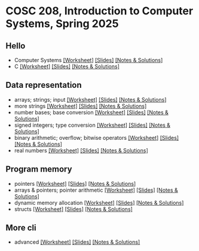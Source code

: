 # COSC 208, Introduction to Computer Systems, Spring 2025


## Hello
* Computer Systems [[Worksheet]](00_hello-systems.worksheet.html) [[Slides]](00_hello-systems.slides.html) [[Notes & Solutions]](00_hello-systems.notes.html)
* C [[Worksheet]](01_hello-C.worksheet.html) [[Slides]](01_hello-C.slides.html) [[Notes & Solutions]](01_hello-C.notes.html)

## Data representation
* arrays; strings; input [[Worksheet]](10_data-representation_arrays.worksheet.html) [[Slides]](10_data-representation_arrays.slides.html) [[Notes & Solutions]](10_data-representation_arrays.notes.html)
* more strings [[Worksheet]](10a_string_review.worksheet.html) [[Slides]](10a_string_review.slides.html) [[Notes & Solutions]](10a_string_review.notes.html)
* number bases; base conversion [[Worksheet]](11_data-representation_number-bases.worksheet.html) [[Slides]](11_data-representation_number-bases.slides.html) [[Notes & Solutions]](11_data-representation_number-bases.notes.html)
* signed integers; type conversion [[Worksheet]](12_data-representation_signed.worksheet.html) [[Slides]](12_data-representation_signed.slides.html) [[Notes & Solutions]](12_data-representation_signed.notes.html)
* binary arithmetic; overflow; bitwise operators [[Worksheet]](13_data-representation_bitwise.worksheet.html) [[Slides]](13_data-representation_bitwise.slides.html) [[Notes & Solutions]](13_data-representation_bitwise.notes.html)
* real numbers [[Worksheet]](14_data-representation_real.worksheet.html) [[Slides]](14_data-representation_real.slides.html) [[Notes & Solutions]](14_data-representation_real.notes.html)

## Program memory
* pointers [[Worksheet]](20_program-memory_pointers.worksheet.html) [[Slides]](20_program-memory_pointers.slides.html) [[Notes & Solutions]](20_program-memory_pointers.notes.html)
* arrays & pointers; pointer arithmetic [[Worksheet]](21_program-memory_arrays.worksheet.html) [[Slides]](21_program-memory_arrays.slides.html) [[Notes & Solutions]](21_program-memory_arrays.notes.html)
* dynamic memory allocation [[Worksheet]](22_program-memory_malloc.worksheet.html) [[Slides]](22_program-memory_malloc.slides.html) [[Notes & Solutions]](22_program-memory_malloc.notes.html)
* structs [[Worksheet]](23_program-memory_structs.worksheet.html) [[Slides]](23_program-memory_structs.slides.html) [[Notes & Solutions]](23_program-memory_structs.notes.html)

## More cli
* advanced [[Worksheet]](24_more-cli_advanced.worksheet.html) [[Slides]](24_more-cli_advanced.slides.html) [[Notes & Solutions]](24_more-cli_advanced.notes.html)
